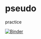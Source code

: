 # pseudo
practice

[![Binder](https://mybinder.org/badge_logo.svg)](https://mybinder.org/v2/gh/pseudo-A/pseudo/master?filepath=final.ipynb)

